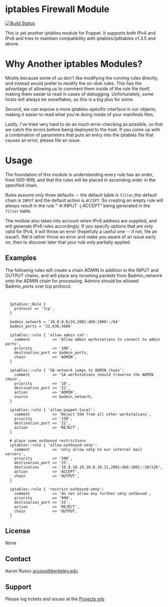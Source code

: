 # iptables Firewall Module #

[![Build Status](https://travis-ci.org/arusso/puppet-iptables.png?branch=master)](https://travis-ci.org/arusso/puppet-iptables)

This is yet another iptables module for Puppet.  It supports both IPv4 and IPv6
and tries to maintain compatibility with iptables/ip6tables v1.3.5 and above.

# Why Another iptables Modules? #

Mostly because some of us don't like modifying the running rules directly, and 
instead would prefer to modify the on-disk rules.  This has the advantage of
allowing us to comment them inside of the rule file itself, making them easier 
to read in cases of debugging.  Unfortunately, some hosts will always be
snowflakes, so this is a big plus for some.

Second, we can expose a more iptables-specific interface in our objects, making
it easier to read what you're doing inside of your manifests files.

Lastly, I've tried very hard to do as much error-checking as possible, so that
we catch the errors before being deployed to the host.  If you come up with a
combination of parameters that puts an entry into the iptables file that causes
an error, please file an issue.

# Usage #

The foundation of this module is understanding every rule has an order, from
000-999, and that the rules will be placed in ascending order in the specified
chain.

Rules assume only three defaults -- the default table is `filter`,the default
chain is `INPUT` and the default action is `ACCEPT`.  So creating an empty rule
will always result in the rule "-A INPUT -j ACCEPT" being generated in the
`filter` table.

The module also takes into account when IPv6 address are supplied, and will
generate IPv6 rules accordingly.  If you specify options that are only valid
for IPv4, it will throw an error (hopefully a useful one -- if not, file an
issue!).  We'd rather throw an error and make you aware of an issue early on,
then to discover later that your rule only partially applied.

## Examples ##

The following rules will create a chain ADMIN in addition to the INPUT and
OUTPUT chains, and will place any incoming packets from $admin_network onto the
ADMIN chain for processing.  Admins should be allowed $admin_ports over tcp
protocol.

<pre><code>

  Iptables::Rule {
    protocol => 'tcp',
  }

  $admin_network = '10.0.0.0/24,2001:db8:1000::/64'
  $admin_ports = '22,636,5666'

  iptables::rule { 'allow admin ssh':
    comment          => 'Allow admin workstations to connect to admin ports',
    priority         => '100',
    destination_port => $admin_ports,
    chain            => 'ADMIN',
  }

  iptables::rule { 'SA network jumps to ADMIN chain':
    comment          => 'SA workstations should traverse the ADMIN chain',
    priority         => '10',
    destination_port => '22',
    action           => 'ADMIN',
    source           => $admin_network,
  }

  iptables::rule { 'allow-puppet-local':
    comment          => 'Reject SSH from all other workstations',
    priority         => '150',
    destination_port => '22',
    action           => 'REJECT',
  }
 
  # place some outbound restrictions
  iptables::rule { 'allow-outbound-smtp':
    comment          => 'only allow smtp to our internal mail servers',
    priority         => '500',
    destination_port => '25',
    destination      => '10.0.10.10,10.0.10.11,2001:db8:1001::10/126',
    action           => 'ACCEPT',
    chain            => 'OUTPUT',
  }

  iptables::rule { 'restrict-outbound-smtp':
    comment          => 'do not allow any further smtp outbound',
    priority         => '999',
    destination_port => '25',
    action           => 'REJECT',
    chain            => 'OUTPUT,
  }
</code></pre>
 

License
-------

None

Contact
-------

Aaron Russo <arusso@berkeley.edu>

Support
-------

Please log tickets and issues at the
[Projects site](https://github.com/arusso/puppet-iptables/issues/)
